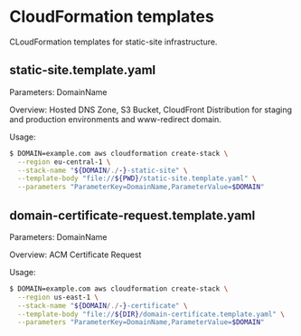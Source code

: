 # CloudFormation templates

CLoudFormation templates for static-site infrastructure.

## static-site.template.yaml

Parameters: DomainName

Overview: Hosted DNS Zone, S3 Bucket, CloudFront Distribution for staging and production environments and www-redirect domain.

Usage:

```bash
$ DOMAIN=example.com aws cloudformation create-stack \
  --region eu-central-1 \
  --stack-name "${DOMAIN/./-}-static-site" \
  --template-body "file://${PWD}/static-site.template.yaml" \
  --parameters "ParameterKey=DomainName,ParameterValue=$DOMAIN"
```

## domain-certificate-request.template.yaml

Parameters: DomainName

Overview: ACM Certificate Request

Usage:

```bash
$ DOMAIN=example.com aws cloudformation create-stack \
  --region us-east-1 \
  --stack-name "${DOMAIN/./-}-certificate" \
  --template-body "file://${DIR}/domain-certificate.template.yaml" \
  --parameters "ParameterKey=DomainName,ParameterValue=$DOMAIN"
```

